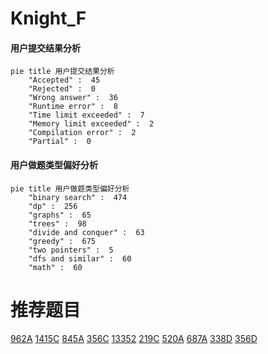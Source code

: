 # Knight_F

<!-- tabs:start -->



#### **用户提交结果分析**

```mermaid
pie title 用户提交结果分析
    "Accepted" :  45
    "Rejected" :  0
    "Wrong answer" :  36
    "Runtime error" :  8
    "Time limit exceeded" :  7
    "Memory limit exceeded" :  2
    "Compilation error" :  2
    "Partial" :  0
```

#### **用户做题类型偏好分析**

```mermaid
pie title 用户做题类型偏好分析
    "binary search" :  474
    "dp" :  256
    "graphs" :  65
    "trees" :  98
    "divide and conquer" :  63
    "greedy" :  675
    "two pointers" :  5
    "dfs and similar" :  60
    "math" :  60
```



<!-- tabs:end -->
# 推荐题目
[962A](https://codeforces.com/contest/962/problem/A)
[1415C](https://codeforces.com/contest/1415/problem/C)
[845A](https://codeforces.com/contest/845/problem/A)
[356C](https://codeforces.com/contest/356/problem/C)
[13352](https://codeforces.com/contest/1335/problem/2)
[219C](https://codeforces.com/contest/219/problem/C)
[520A](https://codeforces.com/contest/520/problem/A)
[687A](https://codeforces.com/contest/687/problem/A)
[338D](https://codeforces.com/contest/338/problem/D)
[356D](https://codeforces.com/contest/356/problem/D)
